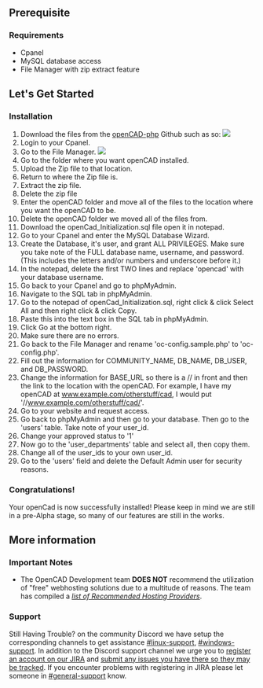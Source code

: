 ## Prerequisite
### Requirements
* Cpanel
* MySQL database access
* File Manager with zip extract feature

## Let's Get Started
### Installation
1. Download the files from the [openCAD-php](https://github.com/StormlightTech/openCAD-php) Github such as so:
![](http://cloud.murfasa.com/3a2H1F2Q0H10/Image%202017-10-07%20at%206.31.37%20PM.png)
2. Login to your Cpanel.
3. Go to the File Manager.
![](http://cloud.murfasa.com/0k1p2m2V1j22/Image%202017-10-07%20at%206.34.10%20PM.png)
4. Go to the folder where you want openCAD installed.
5. Upload the Zip file to that location.
6. Return to where the Zip file is.
7. Extract the zip file.
8. Delete the zip file
9. Enter the openCAD folder and move all of the files to the location where you want the openCAD to be.
10. Delete the openCAD folder we moved all of the files from.
11. Download the openCad_Initialization.sql file open it in notepad.
12. Go to your Cpanel and enter the MySQL Database Wizard.
13. Create the Database, it's user, and grant ALL PRIVILEGES. Make sure you take note of the FULL database name, username, and password. (This includes the letters and/or numbers and underscore before it.)
14. In the notepad, delete the first TWO lines and replace 'opencad' with your database username.
15. Go back to your Cpanel and go to phpMyAdmin.
16. Navigate to the SQL tab in phpMyAdmin.
17. Go to the notepad of openCad_Initialization.sql, right click & click Select All and then right click & click Copy.
18. Paste this into the text box in the SQL tab in phpMyAdmin.
19. Click Go at the bottom right.
20. Make sure there are no errors.
21. Go back to the File Manager and rename 'oc-config.sample.php' to 'oc-config.php'.
22. Fill out the information for COMMUNITY_NAME, DB_NAME, DB_USER, and DB_PASSWORD.
23. Change the information for BASE_URL so there is a // in front and then the link to the location with the openCAD. For example, I have my openCAD at www.example.com/otherstuff/cad, I would put '//www.example.com/otherstuff/cad/'.
24. Go to your website and request access.
25. Go back to phpMyAdmin and then go to your database. Then go to the 'users' table. Take note of your user_id.
26. Change your approved status to '1'
27. Now go to the 'user_departments' table and select all, then copy them.
28. Change all of the user_ids to your own user_id.
29. Go to the 'users' field and delete the Default Admin user for security reasons.

### Congratulations!
Your openCad is now successfully installed!
Please keep in mind we are still in a pre-Alpha stage, so many of our features are still in the works.

## More information
### Important Notes
* The OpenCAD Development team **DOES NOT** recommend the utilization of "free" webhosting solutions due to a multitude of reasons. The team has compiled a *[list of Recommended Hosting Providers](https://github.com/StormlightTech/openCAD-php/wiki/Recommended_Hosting_Provieders)*.

### Support
Still Having Trouble? on the community Discord we have setup the corresponding channels to get assistance [#linux-support](https://discord.gg/3bzVhnZ), [#windows-support](https://discord.gg/Zs3F9T). In addition to the Discord support channel we urge you to [register an account on our JIRA](https://jira.opencad.io/secure/Signup!default.jspa) and [submit any issues you have there so they may be tracked](https://jira.opencad.io/secure/CreateIssue!default.jspa). If you encounter problems with registering in JIRA please let someone in [#general-support](https://discord.gg/KYrdyv2) know.